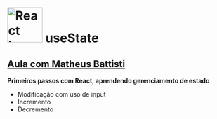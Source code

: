 # <img src="https://raw.githubusercontent.com/react-icons/react-icons/master/react-icons.svg" width="80" alt="React Icons">  useState
## [Aula com Matheus Battisti]([https://react-icons.github.io/react-icons](https://www.youtube.com/watch?v=3m3UaEvQkhQ&ab_channel=MatheusBattisti-HoradeCodar))

**Primeiros passos com React, aprendendo gerenciamento de estado**
- Modificação com uso de input
- Incremento
- Decremento
